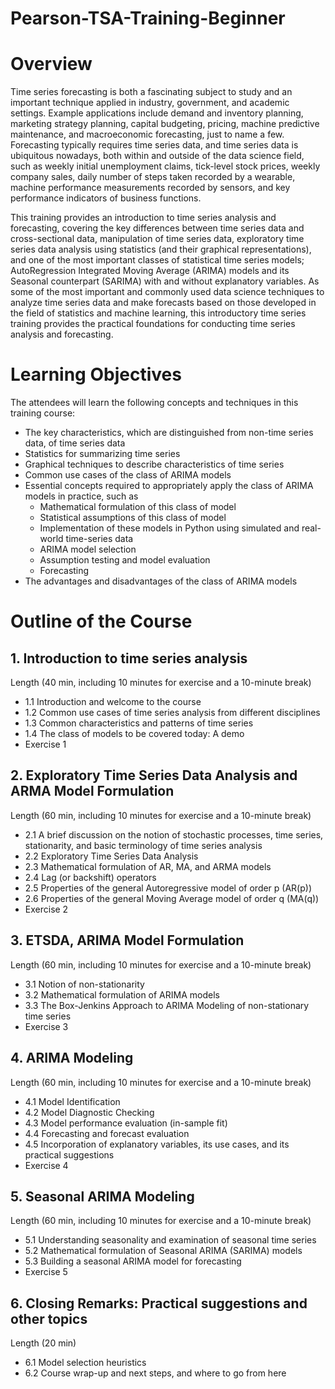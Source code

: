 # Pearson-TSA-Training-Beginner

# Overview

Time series forecasting is both a fascinating subject to study and an important technique applied in industry, government, and academic settings. Example applications include demand and inventory planning, marketing strategy planning, capital budgeting, pricing, machine predictive maintenance, and macroeconomic forecasting, just to name a few. Forecasting typically requires time series data, and time series data is ubiquitous nowadays, both within and outside of the data science field, such as weekly initial unemployment claims, tick-level stock prices, weekly company sales, daily number of steps taken recorded by a wearable, machine performance measurements recorded by sensors, and key performance indicators of business functions. 
 
This training provides an introduction to time series analysis and forecasting, covering the key differences between time series data and cross-sectional data, manipulation of time series data, exploratory time series data analysis using statistics (and their graphical representations), and one of the most important classes of statistical time series models; AutoRegression Integrated Moving Average (ARIMA) models and its Seasonal counterpart (SARIMA) with and without explanatory variables. As some of the most important and commonly used data science techniques to analyze time series data and make forecasts based on those developed in the field of statistics and machine learning, this introductory time series training provides the practical foundations for conducting time series analysis and forecasting.

# Learning Objectives

The attendees will learn the following concepts and techniques in this training course:
 
  * The key characteristics, which are distinguished from non-time series data, of time series data
  * Statistics for summarizing time series
  * Graphical techniques to describe characteristics of time series
  * Common use cases of the class of ARIMA models
  * Essential concepts required to appropriately apply the class of ARIMA models in practice, such as 
      * Mathematical formulation of this class of model
      * Statistical assumptions of this class of model
      * Implementation of these models in Python using simulated and real-world time-series data
      * ARIMA model selection
      * Assumption testing and model evaluation
      * Forecasting
  * The advantages and disadvantages of the class of ARIMA models
  
# Outline of the Course

## 1. Introduction to time series analysis
Length (40 min, including 10 minutes for exercise and a 10-minute break)

  - 1.1 Introduction and welcome to the course
  - 1.2 Common use cases of time series analysis from different disciplines
  - 1.3 Common characteristics and patterns of time series
  - 1.4 The class of models to be covered today: A demo
  - Exercise 1

  
## 2. Exploratory Time Series Data Analysis and ARMA Model Formulation
Length (60 min, including 10 minutes for exercise and a 10-minute break)

  - 2.1 A brief discussion on the notion of stochastic processes, time series, stationarity, and basic terminology of time series analysis
  - 2.2 Exploratory Time Series Data Analysis
  - 2.3 Mathematical formulation of AR, MA, and ARMA models
  - 2.4 Lag (or backshift) operators
  - 2.5 Properties of the general Autoregressive model of order p (AR(p))
  - 2.6 Properties of the general Moving Average model of order q (MA(q))
  - Exercise 2

  
## 3. ETSDA, ARIMA Model Formulation
Length (60 min, including 10 minutes for exercise and a 10-minute break)

  - 3.1 Notion of non-stationarity
  - 3.2 Mathematical formulation of ARIMA models
  - 3.3 The Box-Jenkins Approach to ARIMA Modeling of non-stationary time series
  - Exercise 3


## 4. ARIMA  Modeling
Length (60 min, including 10 minutes for exercise and a 10-minute break)

  - 4.1 Model Identification
  - 4.2 Model Diagnostic Checking
  - 4.3 Model performance evaluation (in-sample fit)
  - 4.4 Forecasting and forecast evaluation 
  - 4.5 Incorporation of explanatory variables, its use cases, and its practical suggestions
  - Exercise 4


## 5. Seasonal ARIMA Modeling
Length (60 min, including 10 minutes for exercise and a 10-minute break)

  - 5.1 Understanding seasonality and examination of seasonal time series
  - 5.2 Mathematical formulation of Seasonal ARIMA (SARIMA) models
  - 5.3 Building a seasonal ARIMA model for forecasting
  - Exercise 5


## 6. Closing Remarks: Practical suggestions and other topics
Length (20 min)

  - 6.1 Model selection heuristics
  - 6.2 Course wrap-up and next steps, and where to go from here
  
  
